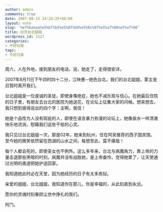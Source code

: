 ```yaml
---
author: admin
comments: true
date: 2007-08-15 14:24:25+00:00
layout: note
slug: '%e7%ba%aa%e5%bf%b5%e5%8f%b0%e5%8c%97%e5%a7%90%e5%a7%90'
title: 纪念台北姐姐
wordpress_id: 1127
categories:
- 不好归类
tags:
- 不好归类
---
```


周六，人在外地，接到朋友的电话，说，她走了，走得很安详。

2007年8月11日下午四时四十二分，江映惠--绝色台北，我们的台北姐姐，蒙主宠召暂时离开我们。

台北姐姐是一位虔诚的圣徒，即使身罹绝症，她也不减乐观与信心。在她最后住院的日子里，有朋友去台北的医院为她送花，在论坛上征集大家的问候。想来想去，我只想到彼得说出的四个字：主啊，我信！

她是个品性为人没有瑕疵的人，即使在语言暴力弥漫的论坛上，她像泉水一样清澈快乐地流淌，慰藉我们这些干枯的心灵。

我只见过台北姐姐一次，那是02年，她来到杭州，住在阿吴推荐的西子国宾馆。至今她的微笑依然留在西湖的山水之间，每想至此，莫不痛哉！

每个人都会死的，即使圣女也不例外。这么多年来，台北与病魔角力，靠上帝的力量击退那些黑暗的时刻。病魔并没有战胜她，是上帝垂怜，觉得她累了，让天使通过光明的甬道把她护送回家。

我知道她此时必在天堂，因为她经历的日子有太多炼狱。

亲爱的姐姐，台北姐姐，我知道你在那儿，你是幸福的，从此刻直到永远。

愿你的灵魂时刻眷顾尘世中挣扎的我们。

阿门。
